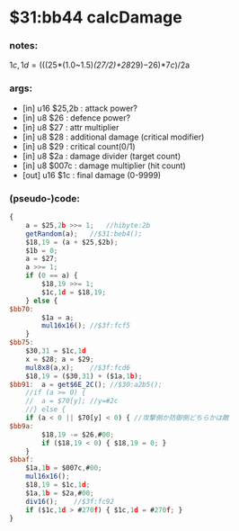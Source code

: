 ﻿
# $31:bb44 calcDamage



### notes:
$1c,1d = ((($25*(1.0~1.5)*($27/2)+$28*$29)-$26)*$7c)/$2a

### args:
+	[in] u16 $25,2b : attack power?
+	[in] u8 $26 : defence power?
+	[in] u8 $27 : attr multiplier
+	[in] u8 $28 : additional damage (critical modifier)
+	[in] u8 $29 : critical count(0/1)
+	[in] u8 $2a : damage divider (target count)
+	[in] u8 $007c : damage multiplier (hit count)
+	[out] u16 $1c : final damage (0-9999)

### (pseudo-)code:
```js
{
	a = $25,2b >>= 1;	//hibyte:2b
	getRandom(a);	//$31:beb4();
	$18,19 = (a + $25,$2b);
	$1b = 0;
	a = $27;
	a >>= 1;
	if (0 == a) {
		$18,19 >>= 1;
		$1c,1d = $18,19;
	} else {
$bb70:
		$1a = a;
		mul16x16();	//$3f:fcf5
	}
$bb75:
	$30,31 = $1c,1d
	x = $28; a = $29;
	mul8x8(a,x);	//$3f:fcd6
	$18,19 = ($30,31) + ($1a,1b);
$bb91:	a = get$6E_2C(); //$30:a2b5();
	//if (a >= 0) {
	//	a = $70[y]; //y=#2c
	//} else {
	if (a < 0 || $70[y] < 0) { //攻撃側か防御側どちらかは敵
$bb9a:
		$18,19 -= $26,#00;
		if ($18,19 < 0) { $18,19 = 0; }
	}
$bbaf:
	$1a,1b = $007c,#00;
	mul16x16();
	$18,19 = $1c,1d;
	$1a,1b = $2a,#00;
	div16();	//$3f:fc92
	if ($1c,1d > #270f) { $1c,1d = #270f; }
}
```



